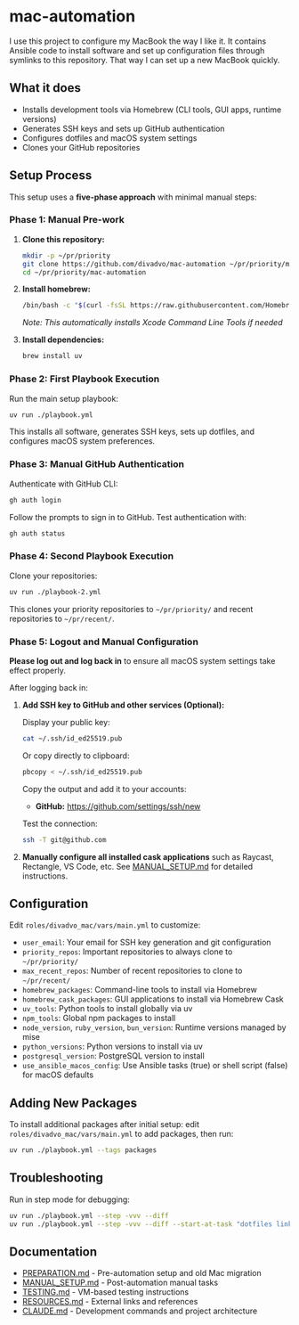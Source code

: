 # mac-automation


I use this project to configure my MacBook the way I like it.
It contains Ansible code to install software and set up configuration files through symlinks to this repository.
That way I can set up a new MacBook quickly.

## What it does

- Installs development tools via Homebrew (CLI tools, GUI apps, runtime versions)
- Generates SSH keys and sets up GitHub authentication  
- Configures dotfiles and macOS system settings
- Clones your GitHub repositories

## Setup Process

This setup uses a **five-phase approach** with minimal manual steps:

### Phase 1: Manual Pre-work

1. **Clone this repository:**
   ```bash
   mkdir -p ~/pr/priority
   git clone https://github.com/divadvo/mac-automation ~/pr/priority/mac-automation
   cd ~/pr/priority/mac-automation
   ```

2. **Install homebrew:**
   ```bash
   /bin/bash -c "$(curl -fsSL https://raw.githubusercontent.com/Homebrew/install/HEAD/install.sh)"
   ```
   *Note: This automatically installs Xcode Command Line Tools if needed*

3. **Install dependencies:**
   ```bash
   brew install uv
   ```

### Phase 2: First Playbook Execution

Run the main setup playbook:
```bash
uv run ./playbook.yml
```

This installs all software, generates SSH keys, sets up dotfiles, and configures macOS system preferences.

### Phase 3: Manual GitHub Authentication

Authenticate with GitHub CLI:
```bash
gh auth login
```

Follow the prompts to sign in to GitHub. Test authentication with:
```bash
gh auth status
```

### Phase 4: Second Playbook Execution

Clone your repositories:
```bash
uv run ./playbook-2.yml
```

This clones your priority repositories to `~/pr/priority/` and recent repositories to `~/pr/recent/`.

### Phase 5: Logout and Manual Configuration

**Please log out and log back in** to ensure all macOS system settings take effect properly.

After logging back in:

1. **Add SSH key to GitHub and other services (Optional):**
   
   Display your public key:
   ```bash
   cat ~/.ssh/id_ed25519.pub
   ```
   
   Or copy directly to clipboard:
   ```bash
   pbcopy < ~/.ssh/id_ed25519.pub
   ```
   
   Copy the output and add it to your accounts:
   - **GitHub:** https://github.com/settings/ssh/new
   
   Test the connection:
   ```bash
   ssh -T git@github.com
   ```

2. **Manually configure all installed cask applications** such as Raycast, Rectangle, VS Code, etc. See [MANUAL_SETUP.md](./docs/MANUAL_SETUP.md) for detailed instructions.

## Configuration

Edit `roles/divadvo_mac/vars/main.yml` to customize:

- `user_email`: Your email for SSH key generation and git configuration
- `priority_repos`: Important repositories to always clone to `~/pr/priority/`
- `max_recent_repos`: Number of recent repositories to clone to `~/pr/recent/`
- `homebrew_packages`: Command-line tools to install via Homebrew
- `homebrew_cask_packages`: GUI applications to install via Homebrew Cask
- `uv_tools`: Python tools to install globally via uv
- `npm_tools`: Global npm packages to install
- `node_version`, `ruby_version`, `bun_version`: Runtime versions managed by mise
- `python_versions`: Python versions to install via uv
- `postgresql_version`: PostgreSQL version to install
- `use_ansible_macos_config`: Use Ansible tasks (true) or shell script (false) for macOS defaults

## Adding New Packages

To install additional packages after initial setup: edit `roles/divadvo_mac/vars/main.yml` to add packages, then run:

```bash
uv run ./playbook.yml --tags packages
```

## Troubleshooting

Run in step mode for debugging:
```bash
uv run ./playbook.yml --step -vvv --diff
uv run ./playbook.yml --step -vvv --diff --start-at-task "dotfiles links"
```


## Documentation

- [PREPARATION.md](./docs/PREPARATION.md) - Pre-automation setup and old Mac migration
- [MANUAL_SETUP.md](./docs/MANUAL_SETUP.md) - Post-automation manual tasks
- [TESTING.md](./docs/TESTING.md) - VM-based testing instructions
- [RESOURCES.md](./docs/RESOURCES.md) - External links and references
- [CLAUDE.md](./CLAUDE.md) - Development commands and project architecture

